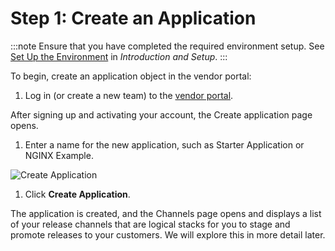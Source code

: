 # Step 1: Create an Application

:::note
Ensure that you have completed the required environment setup. See [Set Up the Environment](tutorial-ui-setup#set-up-the-environment) in _Introduction and Setup_.
:::

To begin, create an application object in the vendor portal:

1. Log in (or create a new team) to the [vendor portal](https://vendor.replicated.com).

  After signing up and activating your account, the Create application page opens.

1. Enter a name for the new application, such as Starter Application or NGINX Example.

  ![Create Application](/images/guides/kots/create-application.png)

1. Click **Create Application**.

  The application is created, and the Channels page opens and displays a list of your release channels that are logical stacks for you to stage and promote releases to your customers. We will explore this in more detail later.
